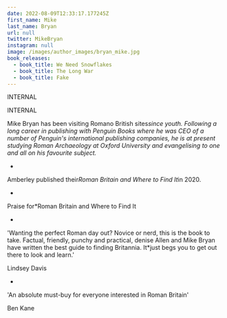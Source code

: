 ```yaml
---
date: 2022-08-09T12:33:17.177245Z
first_name: Mike
last_name: Bryan
url: null
twitter: MikeBryan
instagram: null
image: /images/author_images/bryan_mike.jpg
book_releases:
  - book_title: We Need Snowflakes
  - book_title: The Long War
  - book_title: Fake
---
```

INTERNAL

INTERNAL



Mike Bryan has been visiting Romano British sites*since youth. Following a long career in publishing with Penguin Books where he was CEO of a number of Penguin's international publishing companies, he is at present studying Roman Archaeology at Oxford University and evangelising to one and all on his favourite subject.*

*

Amberley published their*Roman Britain and Where to Find It*in 2020.

*

Praise for*Roman Britain and Where to Find It

*

'Wanting the perfect Roman day out? Novice or nerd, this is the book to take. Factual, friendly, punchy and practical, denise Allen and Mike Bryan have written the best guide to finding Britannia. It*just begs you to get out there to look and learn.'

Lindsey Davis

*

'An absolute must-buy for everyone interested in Roman Britain'

Ben Kane